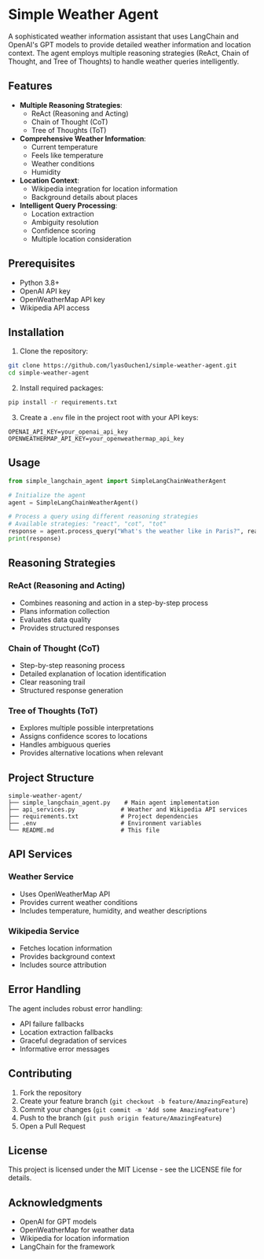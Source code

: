 # Simple Weather Agent

A sophisticated weather information assistant that uses LangChain and OpenAI's GPT models to provide detailed weather information and location context. The agent employs multiple reasoning strategies (ReAct, Chain of Thought, and Tree of Thoughts) to handle weather queries intelligently.

## Features

- **Multiple Reasoning Strategies**:
  - ReAct (Reasoning and Acting)
  - Chain of Thought (CoT)
  - Tree of Thoughts (ToT)
- **Comprehensive Weather Information**:
  - Current temperature
  - Feels like temperature
  - Weather conditions
  - Humidity
- **Location Context**:
  - Wikipedia integration for location information
  - Background details about places
- **Intelligent Query Processing**:
  - Location extraction
  - Ambiguity resolution
  - Confidence scoring
  - Multiple location consideration

## Prerequisites

- Python 3.8+
- OpenAI API key
- OpenWeatherMap API key
- Wikipedia API access

## Installation

1. Clone the repository:
```bash
git clone https://github.com/lyasOuchen1/simple-weather-agent.git
cd simple-weather-agent
```

2. Install required packages:
```bash
pip install -r requirements.txt
```

3. Create a `.env` file in the project root with your API keys:
```env
OPENAI_API_KEY=your_openai_api_key
OPENWEATHERMAP_API_KEY=your_openweathermap_api_key
```

## Usage

```python
from simple_langchain_agent import SimpleLangChainWeatherAgent

# Initialize the agent
agent = SimpleLangChainWeatherAgent()

# Process a query using different reasoning strategies
# Available strategies: "react", "cot", "tot"
response = agent.process_query("What's the weather like in Paris?", reasoning_type="tot")
print(response)
```

## Reasoning Strategies

### ReAct (Reasoning and Acting)
- Combines reasoning and action in a step-by-step process
- Plans information collection
- Evaluates data quality
- Provides structured responses

### Chain of Thought (CoT)
- Step-by-step reasoning process
- Detailed explanation of location identification
- Clear reasoning trail
- Structured response generation

### Tree of Thoughts (ToT)
- Explores multiple possible interpretations
- Assigns confidence scores to locations
- Handles ambiguous queries
- Provides alternative locations when relevant

## Project Structure

```
simple-weather-agent/
├── simple_langchain_agent.py    # Main agent implementation
├── api_services.py             # Weather and Wikipedia API services
├── requirements.txt            # Project dependencies
├── .env                        # Environment variables
└── README.md                   # This file
```

## API Services

### Weather Service
- Uses OpenWeatherMap API
- Provides current weather conditions
- Includes temperature, humidity, and weather descriptions

### Wikipedia Service
- Fetches location information
- Provides background context
- Includes source attribution

## Error Handling

The agent includes robust error handling:
- API failure fallbacks
- Location extraction fallbacks
- Graceful degradation of services
- Informative error messages

## Contributing

1. Fork the repository
2. Create your feature branch (`git checkout -b feature/AmazingFeature`)
3. Commit your changes (`git commit -m 'Add some AmazingFeature'`)
4. Push to the branch (`git push origin feature/AmazingFeature`)
5. Open a Pull Request

## License

This project is licensed under the MIT License - see the LICENSE file for details.

## Acknowledgments

- OpenAI for GPT models
- OpenWeatherMap for weather data
- Wikipedia for location information
- LangChain for the framework 
